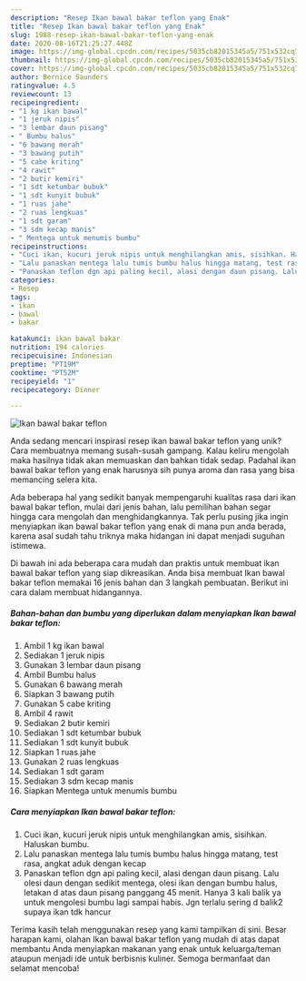 ```yaml
---
description: "Resep Ikan bawal bakar teflon yang Enak"
title: "Resep Ikan bawal bakar teflon yang Enak"
slug: 1988-resep-ikan-bawal-bakar-teflon-yang-enak
date: 2020-08-16T21:25:27.448Z
image: https://img-global.cpcdn.com/recipes/5035cb82015345a5/751x532cq70/ikan-bawal-bakar-teflon-foto-resep-utama.jpg
thumbnail: https://img-global.cpcdn.com/recipes/5035cb82015345a5/751x532cq70/ikan-bawal-bakar-teflon-foto-resep-utama.jpg
cover: https://img-global.cpcdn.com/recipes/5035cb82015345a5/751x532cq70/ikan-bawal-bakar-teflon-foto-resep-utama.jpg
author: Bernice Saunders
ratingvalue: 4.5
reviewcount: 13
recipeingredient:
- "1 kg ikan bawal"
- "1 jeruk nipis"
- "3 lembar daun pisang"
- " Bumbu halus"
- "6 bawang merah"
- "3 bawang putih"
- "5 cabe kriting"
- "4 rawit"
- "2 butir kemiri"
- "1 sdt ketumbar bubuk"
- "1 sdt kunyit bubuk"
- "1 ruas jahe"
- "2 ruas lengkuas"
- "1 sdt garam"
- "3 sdm kecap manis"
- " Mentega untuk menumis bumbu"
recipeinstructions:
- "Cuci ikan, kucuri jeruk nipis untuk menghilangkan amis, sisihkan. Haluskan bumbu."
- "Lalu panaskan mentega lalu tumis bumbu halus hingga matang, test rasa, angkat aduk dengan kecap"
- "Panaskan teflon dgn api paling kecil, alasi dengan daun pisang. Lalu olesi daun dengan sedikit mentega, olesi ikan dengan bumbu halus, letakan d atas daun pisang panggang 45 menit. Hanya 3 kali balik ya untuk mengolesi bumbu lagi sampai habis. Jgn terlalu sering d balik2 supaya ikan tdk hancur"
categories:
- Resep
tags:
- ikan
- bawal
- bakar

katakunci: ikan bawal bakar 
nutrition: 194 calories
recipecuisine: Indonesian
preptime: "PT19M"
cooktime: "PT52M"
recipeyield: "1"
recipecategory: Dinner

---
```



![Ikan bawal bakar teflon](https://img-global.cpcdn.com/recipes/5035cb82015345a5/751x532cq70/ikan-bawal-bakar-teflon-foto-resep-utama.jpg)

Anda sedang mencari inspirasi resep ikan bawal bakar teflon yang unik? Cara membuatnya memang susah-susah gampang. Kalau keliru mengolah maka hasilnya tidak akan memuaskan dan bahkan tidak sedap. Padahal ikan bawal bakar teflon yang enak harusnya sih punya aroma dan rasa yang bisa memancing selera kita.



Ada beberapa hal yang sedikit banyak mempengaruhi kualitas rasa dari ikan bawal bakar teflon, mulai dari jenis bahan, lalu pemilihan bahan segar hingga cara mengolah dan menghidangkannya. Tak perlu pusing jika ingin menyiapkan ikan bawal bakar teflon yang enak di mana pun anda berada, karena asal sudah tahu triknya maka hidangan ini dapat menjadi suguhan istimewa.


Di bawah ini ada beberapa cara mudah dan praktis untuk membuat ikan bawal bakar teflon yang siap dikreasikan. Anda bisa membuat Ikan bawal bakar teflon memakai 16 jenis bahan dan 3 langkah pembuatan. Berikut ini cara dalam membuat hidangannya.

<!--inarticleads1-->

##### Bahan-bahan dan bumbu yang diperlukan dalam menyiapkan Ikan bawal bakar teflon:

1. Ambil 1 kg ikan bawal
1. Sediakan 1 jeruk nipis
1. Gunakan 3 lembar daun pisang
1. Ambil  Bumbu halus
1. Gunakan 6 bawang merah
1. Siapkan 3 bawang putih
1. Gunakan 5 cabe kriting
1. Ambil 4 rawit
1. Sediakan 2 butir kemiri
1. Sediakan 1 sdt ketumbar bubuk
1. Sediakan 1 sdt kunyit bubuk
1. Siapkan 1 ruas jahe
1. Gunakan 2 ruas lengkuas
1. Sediakan 1 sdt garam
1. Sediakan 3 sdm kecap manis
1. Siapkan  Mentega untuk menumis bumbu




<!--inarticleads2-->

##### Cara menyiapkan Ikan bawal bakar teflon:

1. Cuci ikan, kucuri jeruk nipis untuk menghilangkan amis, sisihkan. Haluskan bumbu.
1. Lalu panaskan mentega lalu tumis bumbu halus hingga matang, test rasa, angkat aduk dengan kecap
1. Panaskan teflon dgn api paling kecil, alasi dengan daun pisang. Lalu olesi daun dengan sedikit mentega, olesi ikan dengan bumbu halus, letakan d atas daun pisang panggang 45 menit. Hanya 3 kali balik ya untuk mengolesi bumbu lagi sampai habis. Jgn terlalu sering d balik2 supaya ikan tdk hancur




Terima kasih telah menggunakan resep yang kami tampilkan di sini. Besar harapan kami, olahan Ikan bawal bakar teflon yang mudah di atas dapat membantu Anda menyiapkan makanan yang enak untuk keluarga/teman ataupun menjadi ide untuk berbisnis kuliner. Semoga bermanfaat dan selamat mencoba!
